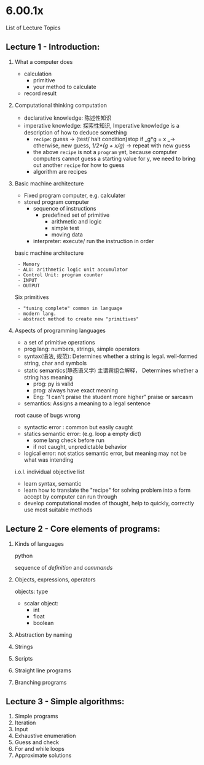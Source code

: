 #  6.00.1x

List of Lecture Topics

##  Lecture 1 - Introduction:
    
1. What a computer does
    - calculation
        + primitive
        + your method to calculate
    - record result
2. Computational thinking
    computation 
    
    - declarative knowledge: 陈述性知识
    - imperative knowledge: 探索性知识, Imperative knowledge is a description of how to deduce something
        + `recipe`: guess -> (test/ halt condition)stop if _g*g = x _-> otherwise, new guess, _1/2\*(g + x/g)_ -> repeat with new guess
        + the above `recipe` is not a `program` yet, because computer computers cannot guess a starting value for y, we need to bring out another `recipe` for how to guess
        + algorithm are recipes
        
3. Basic machine architecture
    - Fixed program computer, e.g. calculater
    - stored program computer
        + sequence of instructions
            * predefined set of primitive
                - arithmetic and logic
                - simple test
                - moving data
        + interpreter: execute/ run the instruction in order
    
    basic machine architecture

        - Memory
        - ALU: arithmetic logic unit accumulator
        - Control Unit: program counter
        - INPUT
        - OUTPUT

    Six primitives

        - "tuning complete" common in language 
        - modern lang.
        - abstract method to create new "primitives"

4. Aspects of programming languages

    - a set of primitive operations
    - prog lang: numbers, strings, simple operators
    - syntax(语法, 规范): Determines whether a string is legal. well-formed string, char and symbols
    - static semantics(静态语义学) 主谓宾组合解释， Determines whether a string has meaning
        + prog: py *<literal> <operator> <literal>* is valid
        + prog: always have exact meaning
        + Eng: "I can't praise the student more higher" praise or sarcasm
    - semantics: Assigns a meaning to a legal sentence 

    root cause of bugs wrong

    - syntactic error : common but easily caught
    - statics semantic error: (e.g. loop a empty dict)
        + some lang check before run
        + if not caught, unpredictable behavior
    - logical error: not statics semantic error, but meaning may not be what was intending
    
    i.o.l.
    individual objective list
    - learn syntax, semantic
    - learn how to translate the "recipe" for solving problem into a form accept by computer can run through
    - develop computational modes of thought, help to quickly, correctly use most suitable methods   

## Lecture 2 - Core elements of programs:

1. Kinds of languages
    

    python 

    sequence of *definition* and *commands* 

2. Objects, expressions, operators
    
    objects: type
    
    - scalar object:
        + int
        + float
        + boolean


3. Abstraction by naming
4. Strings
5. Scripts
6. Straight line programs
7. Branching programs

## Lecture 3 - Simple algorithms:

1. Simple programs
2. Iteration
3. Input
4. Exhaustive enumeration
5. Guess and check
6. For and while loops
7. Approximate solutions


